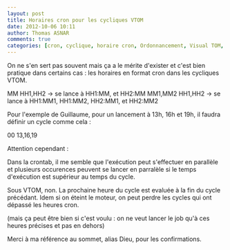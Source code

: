 ```yaml
---
layout: post
title: Horaires cron pour les cycliques VTOM
date: 2012-10-06 10:11
author: Thomas ASNAR
comments: true
categories: [cron, cyclique, horaire cron, Ordonnancement, Visual TOM, VTOM, VTOM]
---
```

On ne s'en sert pas souvent mais ça a le mérite d'exister et c'est bien pratique dans certains cas : les horaires en format cron dans les cycliques VTOM.

MM HH1,HH2 -> se lance à HH1:MM, et HH2:MM
MM1,MM2 HH1,HH2 -> se lance à HH1:MM1, HH1:MM2, HH2:MM1, et HH2:MM2


Pour l'exemple de Guillaume, pour un lancement à 13h, 16h et 19h, il faudra définir un cycle comme cela : 

00 13,16,19

Attention cependant : 

Dans la crontab, il me semble que l'exécution peut s'effectuer en parallèle et plusieurs occurences peuvent se lancer en parralèle si le temps d'exécution est supérieur au temps du cycle.

Sous VTOM, non. La prochaine heure du cycle est evaluée à la fin du cycle précédant. Idem si on éteint le moteur, on peut perdre les cycles qui ont dépassé les heures cron.

(mais ça peut être bien si c'est voulu : on ne veut lancer le job qu'à ces heures précises et pas en dehors)

Merci à ma référence au sommet, alias Dieu, pour les confirmations.
